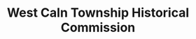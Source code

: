 ---
layout: repo
title: "West Caln Township Historical Commission"
id: 15440
permalink: repos/15440/
---
